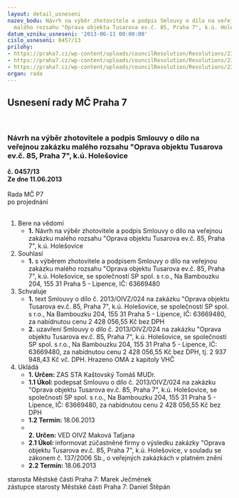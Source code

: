 ```yaml
---
layout: detail_usneseni
nazev_bodu: Návrh na výběr zhotovitele a podpis Smlouvy o dílo na veřejnou zakázku
  malého rozsahu "Oprava objektu Tusarova ev.č. 85, Praha 7", k.ú. Holešovice
datum_vzniku_usneseni: '2013-06-11 00:00:00'
cislo_usneseni: 0457/13
prilohy:
- https://praha7.cz/wp-content/uploads/councilResolution/Resolutions/23924/33-13-2._n%c3%a1vrh_sod_-_op.doc
- https://praha7.cz/wp-content/uploads/councilResolution/Resolutions/23924/33-13-4._harmonogram_-_d%c3%a9lka_realizace.pdf
- https://praha7.cz/wp-content/uploads/councilResolution/Resolutions/23924/33-13-8._v%c3%bdpis_z_obchodn%c3%adho_rejst%c5%99%c3%adku.pdf
organ: rada
---
```

<div id="ucUsn_pList" class="usn">
	<span><h2>Usnesení rady MČ Praha 7 </h2>
<br></span><div class="standBody">
<span><h3>Návrh na výběr zhotovitele a podpis Smlouvy o dílo na veřejnou zakázku malého rozsahu "Oprava objektu Tusarova ev.č. 85, Praha 7", k.ú. Holešovice</h3></span><div class="center">
		<strong>č. 0457/13</strong><br>
	</div>
<div class="center">
		<strong>Ze dne 11.06.2013</strong><br><br>
	</div>Rada MČ P7<br> po projednání<br><br><ol>
<li>Bere na vědomí<ul><li>
<strong>1.</strong> Návrh na výběr zhotovitele a podpis Smlouvy o dílo na veřejnou zakázku malého rozsahu "Oprava objektu Tusarova ev.č. 85, Praha 7", k.ú. Holešovice</li></ul>
</li>
<li>Souhlasí<ul><li>
<strong>1.</strong> s výběrem  zhotovitele a podpisem Smlouvy o dílo na veřejnou zakázku malého rozsahu "Oprava objektu Tusarova ev.č. 85, Praha 7", k.ú. Holešovice, se společností SP spol. s r.o., Na Bambouzku 204, 155 31 Praha 5 - Lipence,  IČ: 63669480</li></ul>
</li>
<li>Schvaluje<ul>
<li>
<strong>1.</strong> text Smlouvy o dílo č. 2013/OIVZ/024 na zakázku "Oprava objektu Tusarova ev.č. 85, Praha 7", k.ú. Holešovice, se společností  SP spol. s r.o., Na Bambouzku 204, 155 31 Praha 5 - Lipence, IČ: 63669480, za nabídnutou cenu 2 428 056,55  Kč bez DPH </li>
<li>
<strong>2.</strong> uzavření Smlouvy o dílo č. 2013/OIVZ/024 na zakázku "Oprava objektu Tusarova ev.č. 85, Praha 7", k.ú. Holešovice, se společností  SP spol. s r.o., Na Bambouzku 204, 155 31 Praha 5 - Lipence, IČ: 63669480, za nabídnutou cenu 2 428 056,55  Kč bez DPH, tj.  2 937 948,43 Kč vč. DPH. Hrazeno OMA z kapitoly VHČ   </li>
</ul>
</li>
<li>Ukládá<ul>
<li>
<strong>1. Určen: </strong>ZAS STA Kaštovský Tomáš MUDr.</li>
<li>
<strong>1.1 Úkol: </strong>podepsat Smlouvu o dílo č. 2013/OIVZ/024 na zakázku "Oprava objektu Tusarova ev.č. 85, Praha 7", k.ú. Holešovice, se společností  SP spol. s r.o., Na Bambouzku 204, 155 31 Praha 5 - Lipence, IČ: 63669480, za nabídnutou cenu  2 428 056,55 Kč bez DPH</li>
<li>
<strong>1.2 Termín: </strong>18.06.2013</li>
<li>
<strong><br>2. Určen: </strong>VED OIVZ Maková Taťjana</li>
<li>
<strong>2.1 Úkol: </strong>informovat zúčastněné firmy o výsledku zakázky "Oprava objektu Tusarova ev.č. 85, Praha 7", k.ú. Holešovice, v souladu se zákonem č. 137/2006 Sb., o veřejných zakázkách v platném znění </li>
<li>
<strong>2.2 Termín: </strong>18.06.2013</li>
</ul>
</li>
</ol>starosta Městské části Praha 7: Marek Ječmének<br>zástupce starosty Městské části Praha 7: Daniel Štěpán 
</div>
</div>